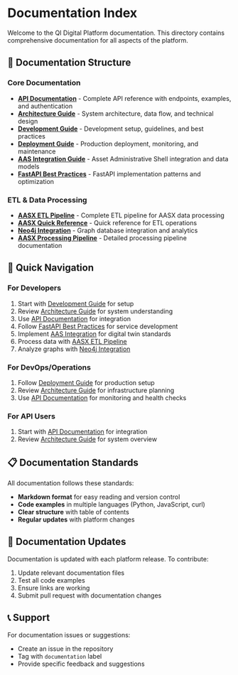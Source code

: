 # Documentation Index

Welcome to the QI Digital Platform documentation. This directory contains comprehensive documentation for all aspects of the platform.

## 📖 Documentation Structure

### Core Documentation

- **[API Documentation](API.md)** - Complete API reference with endpoints, examples, and authentication
- **[Architecture Guide](ARCHITECTURE.md)** - System architecture, data flow, and technical design
- **[Development Guide](DEVELOPMENT.md)** - Development setup, guidelines, and best practices
- **[Deployment Guide](DEPLOYMENT.md)** - Production deployment, monitoring, and maintenance
- **[AAS Integration Guide](AAS_INTEGRATION.md)** - Asset Administrative Shell integration and data models
- **[FastAPI Best Practices](FASTAPI_BEST_PRACTICES.md)** - FastAPI implementation patterns and optimization

### ETL & Data Processing

- **[AASX ETL Pipeline](AASX_ETL_PIPELINE.md)** - Complete ETL pipeline for AASX data processing
- **[AASX Quick Reference](AASX_ETL_QUICK_REFERENCE.md)** - Quick reference for ETL operations
- **[Neo4j Integration](NEO4J_INTEGRATION.md)** - Graph database integration and analytics
- **[AASX Processing Pipeline](AASX_PROCESSING_PIPELINE.md)** - Detailed processing pipeline documentation

## 🚀 Quick Navigation

### For Developers
1. Start with [Development Guide](DEVELOPMENT.md) for setup
2. Review [Architecture Guide](ARCHITECTURE.md) for system understanding
3. Use [API Documentation](API.md) for integration
4. Follow [FastAPI Best Practices](FASTAPI_BEST_PRACTICES.md) for service development
5. Implement [AAS Integration](AAS_INTEGRATION.md) for digital twin standards
6. Process data with [AASX ETL Pipeline](AASX_ETL_PIPELINE.md)
7. Analyze graphs with [Neo4j Integration](NEO4J_INTEGRATION.md)

### For DevOps/Operations
1. Follow [Deployment Guide](DEPLOYMENT.md) for production setup
2. Review [Architecture Guide](ARCHITECTURE.md) for infrastructure planning
3. Use [API Documentation](API.md) for monitoring and health checks

### For API Users
1. Start with [API Documentation](API.md) for integration
2. Review [Architecture Guide](ARCHITECTURE.md) for system overview

## 📋 Documentation Standards

All documentation follows these standards:
- **Markdown format** for easy reading and version control
- **Code examples** in multiple languages (Python, JavaScript, curl)
- **Clear structure** with table of contents
- **Regular updates** with platform changes

## 🔄 Documentation Updates

Documentation is updated with each platform release. To contribute:
1. Update relevant documentation files
2. Test all code examples
3. Ensure links are working
4. Submit pull request with documentation changes

## 📞 Support

For documentation issues or suggestions:
- Create an issue in the repository
- Tag with `documentation` label
- Provide specific feedback and suggestions 